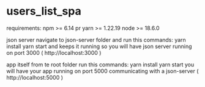 # users_list_spa

requirements:
npm >= 6.14 pr yarn >= 1.22.19
node >= 18.6.0

json server
navigate to json-server folder and run this commands:
yarn install
yarn start
and keeps it running so you will have json server running on port 3000 ( http://localhost:3000 )

app itself
from te root folder run this commands:
yarn install
yarn start
you will have your app running on port 5000 communicating with a json-server ( http://localhost:5000 )